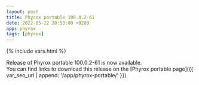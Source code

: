 ```yaml
---
layout: post
title: Phyrox portable 100.0.2-61
date: 2022-05-22 20:53:00 +0200
app: phyrox
tags: [phyrox]
---
```

{% include vars.html %}

Release of Phyrox portable 100.0.2-61 is now available.<br />
You can find links to download this release on the [Phyrox portable page]({{ var_seo_url | append: '/app/phyrox-portable/' }}).
